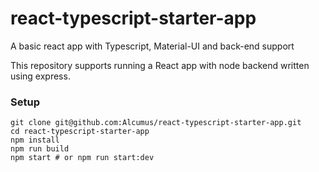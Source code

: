 # react-typescript-starter-app

A basic react app with Typescript, Material-UI and back-end support

This repository supports running a React app with node backend written using express.

### Setup

```
git clone git@github.com:Alcumus/react-typescript-starter-app.git
cd react-typescript-starter-app
npm install
npm run build
npm start # or npm run start:dev
```
